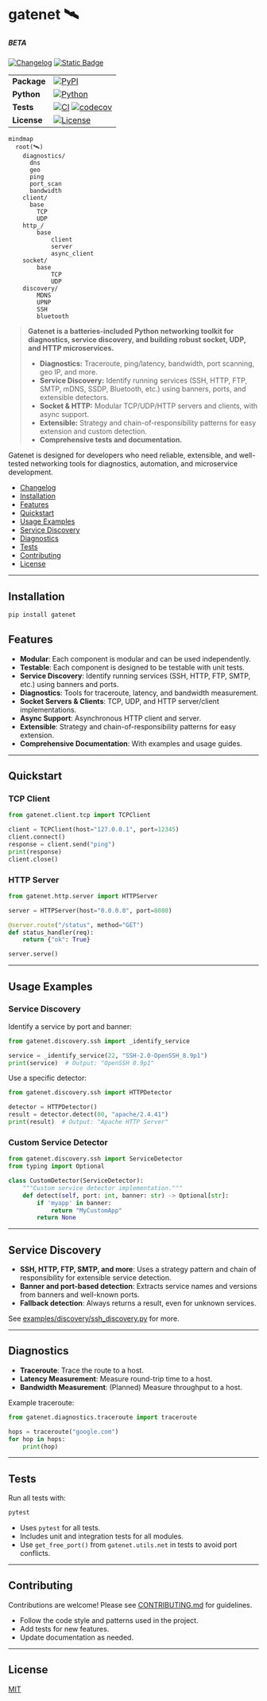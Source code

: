 # gatenet 🛰️

##### BETA

[![Changelog](https://img.shields.io/badge/changelog-log?logo=gitbook&logoColor=%23333333&color=%23BBDDE5&link=https%3A%2F%2Fgithub.com%2Fclxrityy%2Fgatenet%2Fblob%2Fmaster%2FCHANGELOG.md)](https://github.com/clxrityy/gatenet/blob/master/CHANGELOG.md)
[![Static Badge](https://img.shields.io/badge/readthedocs-readme?style=social&logo=readthedocs&logoColor=%238CA1AF&link=https%3A%2F%2Fgatenet.readthedocs.io%2Fen%2Flatest%2F)](https://gatenet.readthedocs.io/en/latest/)

|             |                                                                                                                                                                                                                                                                                 |
| ----------- | ------------------------------------------------------------------------------------------------------------------------------------------------------------------------------------------------------------------------------------------------------------------------------- |
| **Package** | [![PyPI](https://img.shields.io/pypi/v/gatenet)](https://pypi.org/project/gatenet/)                                                                                                                                                                                             |
| **Python**  | [![Python](https://img.shields.io/pypi/pyversions/gatenet)](https://pypi.org/project/gatenet/)                                                                                                                                                                                  |
| **Tests**   | [![CI](https://github.com/clxrityy/gatenet/actions/workflows/test.yml/badge.svg)](https://github.com/clxrityy/gatenet/actions/workflows/test.yml) [![codecov](https://codecov.io/gh/clxrityy/gatenet/graph/badge.svg?token=4644O5NGW9)](https://codecov.io/gh/clxrityy/gatenet) |
| **License** | [![License](https://img.shields.io/github/license/clxrityy/gatenet)](LICENSE)                                                                                                                                                                                                   |

```mermaid
mindmap
  root(🛰️)
    diagnostics/
      dns
      geo
      ping
      port_scan
      bandwidth
    client/
      base
        TCP
        UDP
    http_/
        base
            client
            server
            async_client
    socket/
        base
            TCP
            UDP
    discovery/
        MDNS
        UPNP
        SSH
        bluetooth
```

> **Gatenet is a batteries-included Python networking toolkit for diagnostics, service discovery, and building robust socket, UDP, and HTTP microservices.**
>
> - **Diagnostics:** Traceroute, ping/latency, bandwidth, port scanning, geo IP, and more.
> - **Service Discovery:** Identify running services (SSH, HTTP, FTP, SMTP, mDNS, SSDP, Bluetooth, etc.) using banners, ports, and extensible detectors.
> - **Socket & HTTP:** Modular TCP/UDP/HTTP servers and clients, with async support.
> - **Extensible:** Strategy and chain-of-responsibility patterns for easy extension and custom detection.
> - **Comprehensive tests and documentation.**

Gatenet is designed for developers who need reliable, extensible, and well-tested networking tools for diagnostics, automation, and microservice development.

- [Changelog](https://github.com/clxrityy/gatenet/blob/master/CHANGELOG.md)
- [Installation](#installation)
- [Features](#features)
- [Quickstart](#quickstart)
- [Usage Examples](#usage-examples)
- [Service Discovery](#service-discovery)
- [Diagnostics](#diagnostics)
- [Tests](#tests)
- [Contributing](#contributing)
- [License](#license)

---

## Installation

```zsh
pip install gatenet
```

## Features

- **Modular**: Each component is modular and can be used independently.
- **Testable**: Each component is designed to be testable with unit tests.
- **Service Discovery**: Identify running services (SSH, HTTP, FTP, SMTP, etc.) using banners and ports.
- **Diagnostics**: Tools for traceroute, latency, and bandwidth measurement.
- **Socket Servers & Clients**: TCP, UDP, and HTTP server/client implementations.
- **Async Support**: Asynchronous HTTP client and server.
- **Extensible**: Strategy and chain-of-responsibility patterns for easy extension.
- **Comprehensive Documentation**: With examples and usage guides.

---

## Quickstart

### TCP Client

```python
from gatenet.client.tcp import TCPClient

client = TCPClient(host="127.0.0.1", port=12345)
client.connect()
response = client.send("ping")
print(response)
client.close()
```

### HTTP Server

```python
from gatenet.http.server import HTTPServer

server = HTTPServer(host="0.0.0.0", port=8080)

@server.route("/status", method="GET")
def status_handler(req):
    return {"ok": True}

server.serve()
```

---

## Usage Examples

### Service Discovery

Identify a service by port and banner:

```python
from gatenet.discovery.ssh import _identify_service

service = _identify_service(22, "SSH-2.0-OpenSSH_8.9p1")
print(service)  # Output: "OpenSSH 8.9p1"
```

Use a specific detector:

```python
from gatenet.discovery.ssh import HTTPDetector

detector = HTTPDetector()
result = detector.detect(80, "apache/2.4.41")
print(result)  # Output: "Apache HTTP Server"
```

### Custom Service Detector

```python
from gatenet.discovery.ssh import ServiceDetector
from typing import Optional

class CustomDetector(ServiceDetector):
    """Custom service detector implementation."""
    def detect(self, port: int, banner: str) -> Optional[str]:
        if 'myapp' in banner:
            return "MyCustomApp"
        return None
```

---

## Service Discovery

- **SSH, HTTP, FTP, SMTP, and more**: Uses a strategy pattern and chain of responsibility for extensible service detection.
- **Banner and port-based detection**: Extracts service names and versions from banners and well-known ports.
- **Fallback detection**: Always returns a result, even for unknown services.

See [examples/discovery/ssh_discovery.py](examples/discovery/ssh_discovery.py) for more.

---

## Diagnostics

- **Traceroute**: Trace the route to a host.
- **Latency Measurement**: Measure round-trip time to a host.
- **Bandwidth Measurement**: (Planned) Measure throughput to a host.

Example traceroute:

```python
from gatenet.diagnostics.traceroute import traceroute

hops = traceroute("google.com")
for hop in hops:
    print(hop)
```

---

## Tests

Run all tests with:

```bash
pytest
```

- Uses `pytest` for all tests.
- Includes unit and integration tests for all modules.
- Use `get_free_port()` from `gatenet.utils.net` in tests to avoid port conflicts.

---

## Contributing

Contributions are welcome! Please see [CONTRIBUTING.md](CONTRIBUTING.md) for guidelines.

- Follow the code style and patterns used in the project.
- Add tests for new features.
- Update documentation as needed.

---

## License

[MIT](LICENSE)
